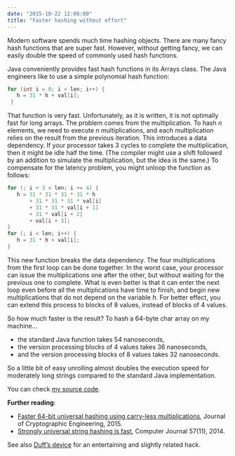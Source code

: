 ```yaml
---
date: "2015-10-22 12:00:00"
title: "Faster hashing without effort"
---
```




Modern software spends much time hashing objects. There are many fancy hash functions that are super fast. However, without getting fancy, we can easily double the speed of commonly used hash functions.

Java conveniently provides fast hash functions in its Arrays class. The Java engineers like to use a simple polynomial hash function:
```C
for (int i = 0; i < len; i++) {
   h = 31 * h + val[i];
 }
```


That function is very fast. Unfortunately, as it is written, it is not optimally fast for long arrays. The problem comes from the multiplication. To hash _n_ elements, we need to execute _n_ multiplications, and each multiplication relies on the result from the previous iteration. This introduces a data dependency. If your processor takes 3 cycles to complete the multiplication, then it might be idle half the time. (The compiler might use a shift followed by an addition to simulate the multiplication, but the idea is the same.) To compensate for the latency problem, you might unloop the function as follows: 
```C
for (; i + 3 < len; i += 4) {
   h = 31 * 31 * 31 * 31 * h 
       + 31 * 31 * 31 * val[i] 
       + 31 * 31 * val[i + 1] 
       + 31 * val[i + 2] 
       + val[i + 3];
}
for (; i < len; i++) {
   h = 31 * h + val[i];
}
```


This new function breaks the data dependency. The four multiplications from the first loop can be done together. In the worst case, your processor can issue the multiplications one after the other, but without waiting for the previous one to complete. What is even better is that it can enter the next loop even before all the multiplications have time to finish, and begin new multiplications that do not depend on the variable <em>h</em>. For better effect, you can extend this process to blocks of 8 values, instead of blocks of 4 values.

So how much faster is the result? To hash a 64-byte char array on my machine&hellip;

- the standard Java function takes 54 nanoseconds,
- the version processing blocks of 4 values takes 36 nanoseconds,
- and the version processing blocks of 8 values takes 32 nanoseconds.


So a little bit of easy unrolling almost doubles the execution speed for moderately long strings compared to the standard Java implementation.

You can check [my source code](https://github.com/lemire/microbenchmarks/blob/master/src/main/java/me/lemire/hashing/InterleavedHash.java).

__Further reading__:

- [Faster 64-bit universal hashing using carry-less multiplications](http://arxiv.org/abs/1503.03465), Journal of Cryptographic Engineering, 2015.
- [Strongly universal string hashing is fast](http://arxiv.org/abs/1202.4961), Computer Journal 57(11), 2014.


See also [Duff&rsquo;s device](https://en.wikipedia.org/wiki/Duff%27s_device) for an entertaining and slightly related hack.

